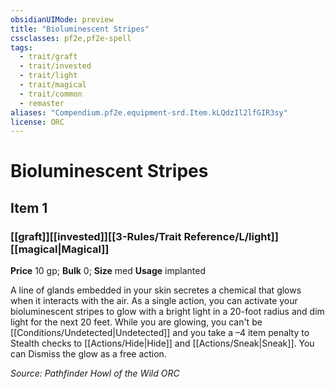 ```yaml
---
obsidianUIMode: preview
title: "Bioluminescent Stripes"
cssclasses: pf2e,pf2e-spell
tags:
  - trait/graft
  - trait/invested
  - trait/light
  - trait/magical
  - trait/common
  - remaster
aliases: "Compendium.pf2e.equipment-srd.Item.kLQdzIl2lfGIR3sy"
license: ORC
---
```

# Bioluminescent Stripes
## Item 1
### [[graft]][[invested]][[3-Rules/Trait Reference/L/light]][[magical|Magical]]


**Price** 10 gp; 
**Bulk** 0; **Size** med
**Usage** implanted

A line of glands embedded in your skin secretes a chemical that glows when it interacts with the air. As a single action, you can activate your bioluminescent stripes to glow with a bright light in a 20-foot radius and dim light for the next 20 feet. While you are glowing, you can't be [[Conditions/Undetected|Undetected]] and you take a –4 item penalty to Stealth checks to [[Actions/Hide|Hide]] and [[Actions/Sneak|Sneak]]. You can Dismiss the glow as a free action.

*Source: Pathfinder Howl of the Wild*
*ORC*